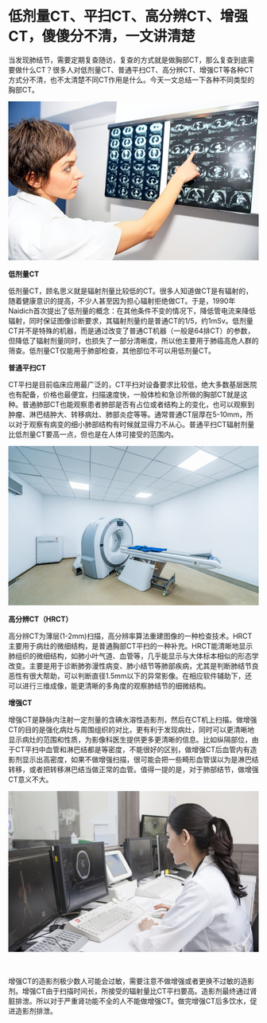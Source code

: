 # 低剂量CT、平扫CT、高分辨CT、增强CT，傻傻分不清，一文讲清楚

当发现肺结节，需要定期复查随访，复查的方式就是做胸部CT，那么复查到底需要做什么CT？很多人对低剂量CT、普通平扫CT、高分辨CT、增强CT等各种CT方式分不清，也不太清楚不同CT作用是什么。今天一文总结一下各种不同类型的胸部CT。

![](vx_images/79553618234938.jpeg)

**低剂量CT**

低剂量CT，顾名思义就是辐射剂量比较低的CT。很多人知道做CT是有辐射的，随着健康意识的提高，不少人甚至因为担心辐射拒绝做CT。于是，1990年Naidich首次提出了低剂量的概念：在其他条件不变的情况下，降低管电流来降低辐射，同时保证图像诊断要求，其辐射剂量约是普通CT的1/5，约1mSv。低剂量CT并不是特殊的机器，而是通过改变了普通CT机器（一般是64排CT）的参数，但降低了辐射剂量同时，也损失了一部分清晰度，所以他主要用于肺癌高危人群的筛查。低剂量CT仅能用于肺部检查，其他部位不可以用低剂量CT。

**普通平扫CT**

CT平扫是目前临床应用最广泛的，CT平扫对设备要求比较低，绝大多数基层医院也有配备，价格也最便宜，扫描速度快，一般体检和急诊所做的胸部CT就是这种。普通肺部CT也能观察患者肺部是否有占位或者结构上的变化，也可以观察到肿瘤、淋巴结肿大、转移病灶、肺部炎症等等。通常普通CT层厚在5-10mm，所以对于观察有病变的细小肺部结构有时候就显得力不从心。普通平扫CT辐射剂量比低剂量CT要高一点，但也是在人体可接受的范围内。

![](vx_images/76473618246646.jpeg)

**高分辨CT（HRCT）**

高分辨CT为薄层(1-2mm)扫描，高分辨率算法重建图像的一种检查技术。HRCT主要用于病灶的微细结构，是普通胸部CT平扫的一种补充。HRCT能清晰地显示肺组织的微细结构，如肺小叶气道、血管等，几乎能显示与大体标本相似的形态学改变。主要是用于诊断肺弥漫性病变、肺小结节等肺部疾病，尤其是判断肺结节良恶性有很大帮助，可以判断直径1.5mm以下的异常影像。在相应软件辅助下，还可以进行三维成像，能更清晰的多角度的观察肺结节的细微结构。

**增强CT**

增强CT是静脉内注射一定剂量的含碘水溶性造影剂，然后在CT机上扫描。做增强CT的目的是强化病灶与周围组织的对比，更有利于发现病灶，同时可以更清晰地显示病灶的范围和性质，为影像科医生提供更多更清晰的信息。比如纵隔部位，由于CT平扫中血管和淋巴结都是等密度，不能很好的区别，做增强CT后血管内有造影剂显示出高密度，如果不做增强扫描，很可能会把一些畸形血管误以为是淋巴结转移，或者把转移淋巴结当做正常的血管。值得一提的是，对于肺部结节，做增强CT意义不大。

![](vx_images/73373618253034.jpeg)

​

增强CT的造影剂极少数人可能会过敏，需要注意不做增强或者更换不过敏的造影剂。增强CT由于扫描时间长，所接受的辐射量比CT平扫要高。造影剂最终通过肾脏排泄。所以对于严重肾功能不全的人不能做增强CT。做完增强CT后多饮水，促进造影剂排泄。
